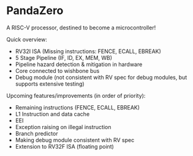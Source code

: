 # PandaZero
A RISC-V processor, destined to become a microcontroller!

Quick overview:
* RV32I ISA (Missing instructions: FENCE, ECALL, EBREAK)
* 5 Stage Pipeline (IF, ID, EX, MEM, WB)
* Pipeline hazard detection & mitigation in hardware
* Core connected to wishbone bus
* Debug module (not consistent with RV spec for debug modules, but supports extensive testing)

Upcoming features/improvements (in order of priority):
* Remaining instructions (FENCE, ECALL, EBREAK)
* L1 Instruction and data cache
* EEI
* Exception raising on illegal instruction
* Branch predictor
* Making debug module consistent with RV spec
* Extension to RV32F ISA (floating point)
